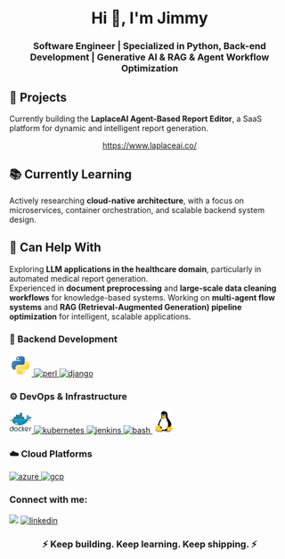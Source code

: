 <h1 align="center">Hi 👋, I'm Jimmy</h1>
<h3 align="center">Software Engineer | Specialized in Python, Back-end Development | Generative AI & RAG & Agent Workflow Optimization</h3>

<h2>🧪 Projects</h2>
<p>
  Currently building the <strong>LaplaceAI Agent-Based Report Editor</strong>, a SaaS platform for dynamic and intelligent report generation.
<div align="center">
  <a href="https://www.laplaceai.co/" target="_blank">https://www.laplaceai.co/</a>
</div>
</p>

<h2>📚 Currently Learning</h2>
<p>
  Actively researching <strong>cloud-native architecture</strong>, with a focus on microservices, container orchestration, and scalable backend system design.
</p>

<h2>🤝 Can Help With</h2>
<p>
  Exploring <strong>LLM applications in the healthcare domain</strong>, particularly in automated medical report generation.<br>
  Experienced in <strong>document preprocessing</strong> and <strong>large-scale data cleaning workflows</strong> for knowledge-based systems.
  Working on <strong>multi-agent flow systems</strong> and <strong>RAG (Retrieval-Augmented Generation) pipeline optimization</strong> for intelligent, scalable applications.
</p>


<h3>🧰 Backend Development</h3>
<p>
  <a href="https://www.python.org" target="_blank" rel="noreferrer">
    <img src="https://raw.githubusercontent.com/devicons/devicon/master/icons/python/python-original.svg" alt="python" width="40" height="40"/>
  </a>
  <a href="https://www.perl.org/" target="_blank" rel="noreferrer">
    <img src="https://api.iconify.design/logos-perl.svg" alt="perl" width="40" height="40"/>
  </a>
  <a href="https://www.djangoproject.com/" target="_blank" rel="noreferrer">
    <img src="https://cdn.worldvectorlogo.com/logos/django.svg" alt="django" width="40" height="40"/>
  </a>
</p>

<h3>⚙️ DevOps & Infrastructure</h3>
<p>
  <a href="https://www.docker.com/" target="_blank" rel="noreferrer">
    <img src="https://raw.githubusercontent.com/devicons/devicon/master/icons/docker/docker-original-wordmark.svg" alt="docker" width="40" height="40"/>
  </a>
  <a href="https://kubernetes.io" target="_blank" rel="noreferrer">
    <img src="https://www.vectorlogo.zone/logos/kubernetes/kubernetes-icon.svg" alt="kubernetes" width="40" height="40"/>
  </a>
  <a href="https://www.jenkins.io" target="_blank" rel="noreferrer">
    <img src="https://www.vectorlogo.zone/logos/jenkins/jenkins-icon.svg" alt="jenkins" width="40" height="40"/>
  </a>
  <a href="https://www.gnu.org/software/bash/" target="_blank" rel="noreferrer">
    <img src="https://www.vectorlogo.zone/logos/gnu_bash/gnu_bash-icon.svg" alt="bash" width="40" height="40"/>
  </a>
  <a href="https://www.linux.org/" target="_blank" rel="noreferrer">
    <img src="https://raw.githubusercontent.com/devicons/devicon/master/icons/linux/linux-original.svg" alt="linux" width="40" height="40"/>
  </a>
</p>

<h3>☁️ Cloud Platforms</h3>
<p>
  <a href="https://azure.microsoft.com/en-in/" target="_blank" rel="noreferrer">
    <img src="https://www.vectorlogo.zone/logos/microsoft_azure/microsoft_azure-icon.svg" alt="azure" width="40" height="40"/>
  </a>
  <a href="https://cloud.google.com" target="_blank" rel="noreferrer">
    <img src="https://www.vectorlogo.zone/logos/google_cloud/google_cloud-icon.svg" alt="gcp" width="40" height="40"/>
  </a>
</p>

<h3 align="left">Connect with me:</h3>
<p align="left">
  <a href="mailto:your.email@example.com"><img src="https://img.shields.io/badge/Email-D14836?style=flat&logo=gmail&logoColor=white"/></a>
  <a href="https://www.linkedin.com/in/your-linkedin" target="blank"><img src="https://img.shields.io/badge/LinkedIn-blue?style=flat&logo=linkedin&logoColor=white" alt="linkedin"/></a>
</p>

<h3 align="center">⚡ Keep building. Keep learning. Keep shipping. ⚡</h3>

<!--
**Jimmy-web169/Jimmy-web169** is a ✨ _special_ ✨ repository because its `README.md` (this file) appears on your GitHub profile.

Here are some ideas to get you started:

- 🔭 I’m currently working on ...
- 🌱 I’m currently learning ...
- 👯 I’m looking to collaborate on ...
- 🤔 I’m looking for help with ...
- 💬 Ask me about ...
- 📫 How to reach me: ...
- 😄 Pronouns: ...
- ⚡ Fun fact: ...
-->
